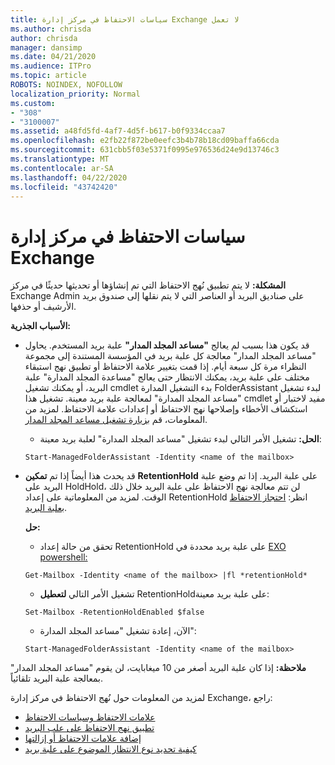 ```yaml
---
title: سياسات الاحتفاظ في مركز إدارة Exchange لا تعمل
ms.author: chrisda
author: chrisda
manager: dansimp
ms.date: 04/21/2020
ms.audience: ITPro
ms.topic: article
ROBOTS: NOINDEX, NOFOLLOW
localization_priority: Normal
ms.custom:
- "308"
- "3100007"
ms.assetid: a48fd5fd-4af7-4d5f-b617-b0f9334ccaa7
ms.openlocfilehash: e2fb22f872be0eefc3b4b78b18cd09baffa66cda
ms.sourcegitcommit: 631cbb5f03e5371f0995e976536d24e9d13746c3
ms.translationtype: MT
ms.contentlocale: ar-SA
ms.lasthandoff: 04/22/2020
ms.locfileid: "43742420"
---
```

# <a name="retention-policies-in-exchange-admin-center"></a>سياسات الاحتفاظ في مركز إدارة Exchange

 **المشكلة:** لا يتم تطبيق نُهج الاحتفاظ التي تم إنشاؤها أو تحديثها حديثًا في مركز Exchange Admin على صناديق البريد أو العناصر التي لا يتم نقلها إلى صندوق بريد الأرشيف أو حذفها. 
  
 **الأسباب الجذرية:**
  
- قد يكون هذا بسبب لم يعالج **"مساعد المجلد المدار"** علبة بريد المستخدم. يحاول "مساعد المجلد المدار" معالجة كل علبة بريد في المؤسسة المستندة إلى مجموعة النظراء مرة كل سبعة أيام. إذا قمت بتغيير علامة الاحتفاظ أو تطبيق نهج استبقاء مختلف على علبة بريد، يمكنك الانتظار حتى يعالج "مساعدة المجلد المدارة" علبة البريد، أو يمكنك تشغيل cmdlet بدء التشغيل المدارة FolderAssistant لبدء تشغيل "مساعد المجلد المدارة" لمعالجة علبة بريد معينة. تشغيل هذا cmdlet مفيد لاختبار أو استكشاف الأخطاء وإصلاحها نهج الاحتفاظ أو إعدادات علامة الاحتفاظ. لمزيد من المعلومات، قم [بزيارة تشغيل مساعد المجلد المدار](https://msdn.microsoft.com/library/gg271153%28v=exchsrvcs.149%29.aspx#managedfolderassist).
    
  - **الحل:** تشغيل الأمر التالي لبدء تشغيل "مساعد المجلد المدارة" لعلبة بريد معينة:
    
  ```
  Start-ManagedFolderAssistant -Identity <name of the mailbox>
  ```

- قد يحدث هذا أيضاً إذا تم **تمكين** **RetentionHold** على علبة البريد. إذا تم وضع علبة البريد على HoldHold، لن تتم معالجة نهج الاحتفاظ على علبة البريد خلال ذلك الوقت. لمزيد من المعلوماتية على إعداد RetentionHold انظر: [احتجاز الاحتفاظ بعلبة البريد](https://docs.microsoft.com/exchange/security-and-compliance/messaging-records-management/mailbox-retention-hold).
    
    **حل:**
    
  - تحقق من حالة إعداد RetentionHold على علبة بريد محددة في [EXO powershell:](https://docs.microsoft.com/powershell/exchange/exchange-online/connect-to-exchange-online-powershell/connect-to-exchange-online-powershell?view=exchange-ps)
    
  ```
  Get-Mailbox -Identity <name of the mailbox> |fl *retentionHold*
  ```

  - تشغيل الأمر التالي **لتعطيل** RetentionHoldعلى علبة بريد معينة:
    
  ```
  Set-Mailbox -RetentionHoldEnabled $false
  ```

  - الآن، إعادة تشغيل "مساعد المجلد المدارة":
    
  ```
  Start-ManagedFolderAssistant -Identity <name of the mailbox>
  ```

 **ملاحظة:** إذا كان علبة البريد أصغر من 10 ميغابايت، لن يقوم "مساعد المجلد المدار" بمعالجة علبة البريد تلقائياً.
 
لمزيد من المعلومات حول نُهج الاحتفاظ في مركز إدارة Exchange، راجع:
- [علامات الاحتفاظ وسياسات الاحتفاظ](https://docs.microsoft.com/exchange/security-and-compliance/messaging-records-management/retention-tags-and-policies)
- [تطبيق نهج الاحتفاظ على علب البريد](https://docs.microsoft.com/exchange/security-and-compliance/messaging-records-management/apply-retention-policy)
- [إضافة علامات الاحتفاظ أو إزالتها](https://docs.microsoft.com/exchange/security-and-compliance/messaging-records-management/add-or-remove-retention-tags)
- [كيفية تحديد نوع الانتظار الموضوع على علبة بريد](https://docs.microsoft.com/office365/securitycompliance/identify-a-hold-on-an-exchange-online-mailbox)
